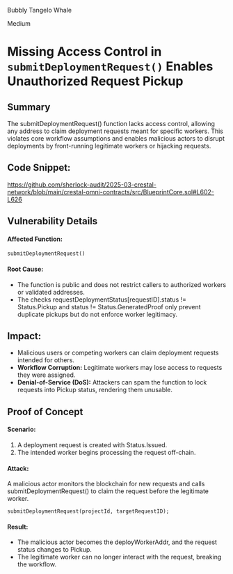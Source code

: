 Bubbly Tangelo Whale

Medium

# Missing Access Control in `submitDeploymentRequest()` Enables Unauthorized Request Pickup

## **Summary**
The submitDeploymentRequest() function lacks access control, allowing any address to claim deployment requests meant for specific workers. This violates core workflow assumptions and enables malicious actors to disrupt deployments by front-running legitimate workers or hijacking requests.

## Code Snippet:
https://github.com/sherlock-audit/2025-03-crestal-network/blob/main/crestal-omni-contracts/src/BlueprintCore.sol#L602-L626

## **Vulnerability Details**

#### **Affected Function:**

`submitDeploymentRequest()`

#### **Root Cause:**

- The function is public and does not restrict callers to authorized workers or validated addresses.
- The checks requestDeploymentStatus[requestID].status != Status.Pickup and status != Status.GeneratedProof only prevent duplicate pickups but do not enforce worker legitimacy.

## **Impact:**

- Malicious users or competing workers can claim deployment requests intended for others.
- **Workflow Corruption:** Legitimate workers may lose access to requests they were assigned.
- **Denial-of-Service (DoS):** Attackers can spam the function to lock requests into Pickup status, rendering them unusable.

## **Proof of Concept**

#### **Scenario:**

1. A deployment request is created with Status.Issued.
2. The intended worker begins processing the request off-chain.

#### **Attack:**

A malicious actor monitors the blockchain for new requests and calls submitDeploymentRequest() to claim the request before the legitimate worker.

```solidity
submitDeploymentRequest(projectId, targetRequestID);  
```

#### **Result:**

- The malicious actor becomes the deployWorkerAddr, and the request status changes to Pickup.
- The legitimate worker can no longer interact with the request, breaking the workflow.

